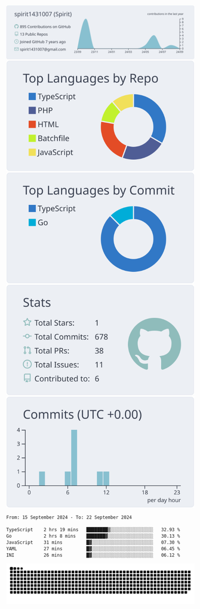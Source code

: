 [![](https://raw.githubusercontent.com/spirit1431007/spirit1431007/master/profile-summary-card-output/nord_bright/0-profile-details.svg)](https://git.io/spiritx)
[![](https://raw.githubusercontent.com/spirit1431007/spirit1431007/master/profile-summary-card-output/nord_bright/1-repos-per-language.svg)](https://git.io/spiritx) [![](https://raw.githubusercontent.com/spirit1431007/spirit1431007/master/profile-summary-card-output/nord_bright/2-most-commit-language.svg)](https://git.io/spiritx)
[![](https://raw.githubusercontent.com/spirit1431007/spirit1431007/master/profile-summary-card-output/nord_bright/3-stats.svg)](https://git.io/spiritx) [![](https://raw.githubusercontent.com/spirit1431007/spirit1431007/master/profile-summary-card-output/nord_bright/4-productive-time.svg)](https://git.io/spiritx)

<!--START_SECTION:waka-->

```txt
From: 15 September 2024 - To: 22 September 2024

TypeScript    2 hrs 19 mins   ████████▒░░░░░░░░░░░░░░░░   32.93 %
Go            2 hrs 8 mins    ███████▓░░░░░░░░░░░░░░░░░   30.13 %
JavaScript    31 mins         █▓░░░░░░░░░░░░░░░░░░░░░░░   07.30 %
YAML          27 mins         █▓░░░░░░░░░░░░░░░░░░░░░░░   06.45 %
INI           26 mins         █▓░░░░░░░░░░░░░░░░░░░░░░░   06.12 %
```

<!--END_SECTION:waka-->

![contribution](https://github.com/spirit1431007/spirit1431007/blob/output/github-contribution-grid-snake.svg)
